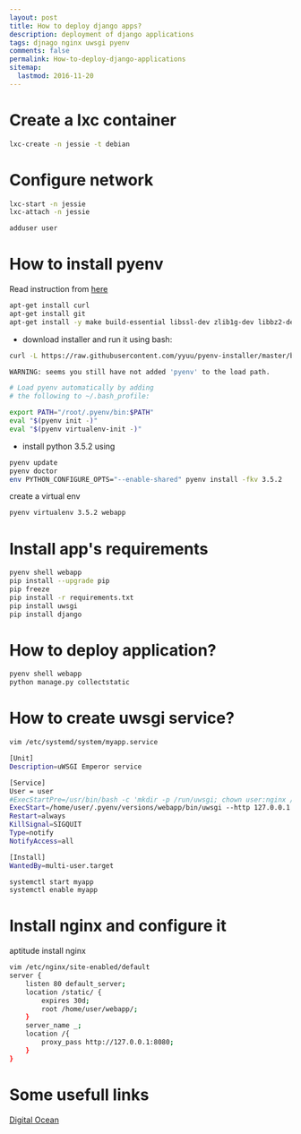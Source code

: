 ```yaml
---
layout: post
title: How to deploy django apps?
description: deployment of django applications
tags: djnago nginx uwsgi pyenv
comments: false
permalink: How-to-deploy-django-applications
sitemap:
  lastmod: 2016-11-20
---
```


Create a lxc container
=================

```bash
lxc-create -n jessie -t debian
```

Configure network
========

```bash
lxc-start -n jessie
lxc-attach -n jessie
```

```bash
adduser user
```


How to install pyenv
=================
Read instruction from [here](https://github.com/yyuu/pyenv-installer)

```bash
apt-get install curl
apt-get install git
apt-get install -y make build-essential libssl-dev zlib1g-dev libbz2-dev libreadline-dev libsqlite3-dev wget curl llvm libncurses5-dev libncursesw5-dev xz-utils
```

* download installer and run it using bash:

```bash
curl -L https://raw.githubusercontent.com/yyuu/pyenv-installer/master/bin/pyenv-installer | bash
```

```bash
WARNING: seems you still have not added 'pyenv' to the load path.

# Load pyenv automatically by adding
# the following to ~/.bash_profile:

export PATH="/root/.pyenv/bin:$PATH"
eval "$(pyenv init -)"
eval "$(pyenv virtualenv-init -)"
```

* install python 3.5.2 using 

```bash
pyenv update
pyenv doctor
env PYTHON_CONFIGURE_OPTS="--enable-shared" pyenv install -fkv 3.5.2
```

create a virtual env

```bash
pyenv virtualenv 3.5.2 webapp
```

Install app's requirements
=============

```bash
pyenv shell webapp
pip install --upgrade pip
pip freeze
pip install -r requirements.txt
pip install uwsgi
pip install django
```

How to deploy application?
==============
```bash
pyenv shell webapp
python manage.py collectstatic
```

How to create uwsgi service?
==============

```bash
vim /etc/systemd/system/myapp.service
```

```bash
[Unit]
Description=uWSGI Emperor service

[Service]
User = user
#ExecStartPre=/usr/bin/bash -c 'mkdir -p /run/uwsgi; chown user:nginx /run/uwsgi'
ExecStart=/home/user/.pyenv/versions/webapp/bin/uwsgi --http 127.0.0.1:8080 --wsgi-file /home/user/webapp/webapp/wsgi.py --chdir /home/user/webapp/
Restart=always
KillSignal=SIGQUIT
Type=notify
NotifyAccess=all

[Install]
WantedBy=multi-user.target
```

```bash
systemctl start myapp
systemctl enable myapp
```

Install nginx and configure it
=========
aptitude install nginx

```bash
vim /etc/nginx/site-enabled/default
server {
	listen 80 default_server;
	location /static/ {
		expires 30d;
		root /home/user/webapp/;
	}
	server_name _;
	location /{
		proxy_pass http://127.0.0.1:8080;
	}
}
```

Some usefull links
==========
[Digital Ocean](https://www.digitalocean.com/community/tutorials/how-to-serve-django-applications-with-uwsgi-and-nginx-on-ubuntu-14-04)
